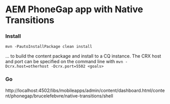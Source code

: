 AEM PhoneGap app with Native Transitions
========================

### Install

    mvn -PautoInstallPackage clean install 

... to build the content package and install to a CQ instance. The CRX host and port can be specified on the command line with `mvn -Dcrx.host=otherhost -Dcrx.port=5502 <goals>`


### Go

http://localhost:4502/libs/mobileapps/admin/content/dashboard.html/content/phonegap/brucelefebvre/native-transitions/shell
